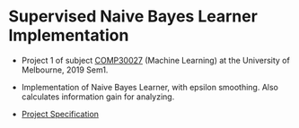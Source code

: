 # Supervised Naive Bayes Learner Implementation

* Project 1 of subject [COMP30027](https://handbook.unimelb.edu.au/subjects/comp30027) (Machine Learning) at the University of Melbourne, 2019 Sem1.

* Implementation of Naive Bayes Learner, with epsilon smoothing. Also calculates information gain for analyzing.

* [Project Specification](2019S1-proj1-specification.pdf)
